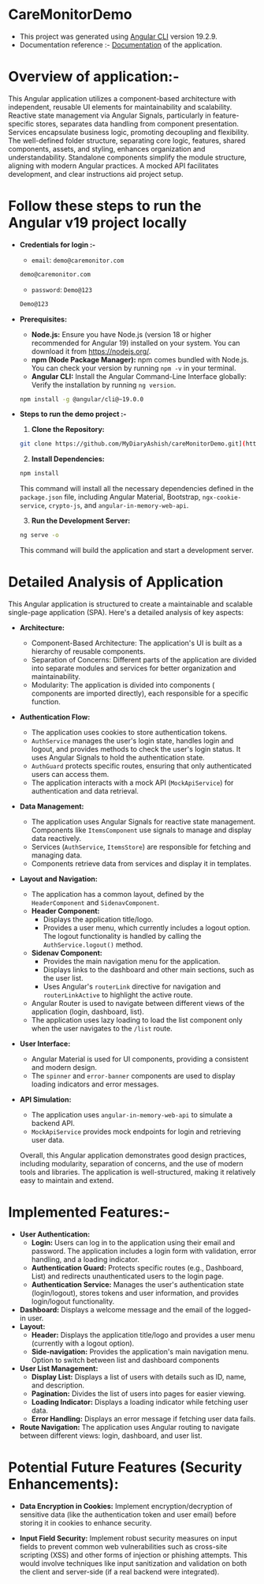 # CareMonitorDemo

- This project was generated using [Angular CLI](https://github.com/angular/angular-cli) version 19.2.9.
- Documentation reference :- [Documentation](https://www.notion.so/Documentation-of-CareMonitor-demo-app-1f7d1c8301518024810ed35c993a1c21?pvs=4) of the application.
# Overview of application:-
This Angular application utilizes a component-based architecture with independent, reusable UI elements for maintainability and scalability. Reactive state management via Angular Signals, particularly in feature-specific stores, separates data handling from component presentation. Services encapsulate business logic, promoting decoupling and flexibility.
The well-defined folder structure, separating core logic, features, shared components, assets, and styling, enhances organization and understandability.
Standalone components simplify the module structure, aligning with modern Angular practices.
A mocked API facilitates development, and clear instructions aid project setup.


# Follow these steps to run the Angular v19 project locally


- **Credentials for login :-**
    - `email`: `demo@caremonitor.com`
      

    ```bash
    demo@caremonitor.com
    ```

    - `password`: `Demo@123`

    ```bash
    Demo@123
    ```




- **Prerequisites:**
    - **Node.js:** Ensure you have Node.js (version 18 or higher recommended for Angular 19) installed on your system.
    You can download it from https://nodejs.org/.
    - **npm (Node Package Manager):** npm comes bundled with Node.js. You can check your version by running `npm -v` in your terminal.
    - **Angular CLI:** Install the Angular Command-Line Interface globally:
    Verify the installation by running `ng version`.

    ```bash
    npm install -g @angular/cli@~19.0.0
    ```

- **Steps to run the demo project :-**
    1. **Clone the Repository:**

    ```bash
    git clone https://github.com/MyDiaryAshish/careMonitorDemo.git](https://github.com/MyDiaryAshish/careMonitorDemo.git)
    ```

    2. **Install Dependencies:**

    ```bash
    npm install
    ```

    This command will install all the necessary dependencies defined in the `package.json` file, including Angular Material, Bootstrap, `ngx-cookie-service`, `crypto-js`, and `angular-in-memory-web-api`.

    3. **Run the Development Server:**

    ```bash
    ng serve -o
    ```

    This command will build the application and start a development server.

# Detailed Analysis of Application
This Angular application is structured to create a maintainable and scalable single-page application (SPA).
Here's a detailed analysis of key aspects:

- **Architecture:**
    - Component-Based Architecture: The application's UI is built as a hierarchy of reusable components.
    - Separation of Concerns: Different parts of the application are divided into separate modules and services for better organization and maintainability.
    - Modularity: The application is divided into components ( components are imported directly), each responsible for a specific function.
- **Authentication Flow:**
    - The application uses cookies to store authentication tokens.
    - `AuthService` manages the user's login state, handles login and logout, and provides methods to check the user's login status.
    It uses Angular Signals to hold the authentication state.
    - `AuthGuard` protects specific routes, ensuring that only authenticated users can access them.
    - The application interacts with a mock API (`MockApiService`) for authentication and data retrieval.
- **Data Management:**
    - The application uses Angular Signals for reactive state management.
    Components like `ItemsComponent` use signals to manage and display data reactively.
    - Services (`AuthService`, `ItemsStore`) are responsible for fetching and managing data.
    - Components retrieve data from services and display it in templates.
- **Layout and Navigation:**
    - The application has a common layout, defined by the `HeaderComponent` and `SidenavComponent`.
    - **Header Component:**
        - Displays the application title/logo.
        - Provides a user menu, which currently includes a logout option.
        The logout functionality is handled by calling the `AuthService.logout()` method.
    - **Sidenav Component:**
        - Provides the main navigation menu for the application.
        - Displays links to the dashboard and other main sections, such as the user list.
        - Uses Angular's `routerLink` directive for navigation and `routerLinkActive` to highlight the active route.
    - Angular Router is used to navigate between different views of the application (login, dashboard, list).
    - The application uses lazy loading to load the list component only when the user navigates to the `/list` route.
- **User Interface:**
    - Angular Material is used for UI components, providing a consistent and modern design.
    - The `spinner` and `error-banner` components are used to display loading indicators and error messages.
- **API Simulation:**
    - The application uses `angular-in-memory-web-api` to simulate a backend API.
    - `MockApiService` provides mock endpoints for login and retrieving user data.

    Overall, this Angular application demonstrates good design practices, including modularity, separation of concerns, and the use of modern tools and libraries.
    The application is well-structured, making it relatively easy to maintain and extend.

# Implemented Features:-
- **User Authentication:**
    - **Login:** Users can log in to the application using their email and password.
    The application includes a login form with validation, error handling, and a loading indicator.
    - **Authentication Guard:** Protects specific routes (e.g., Dashboard, List) and redirects unauthenticated users to the login page.
    - **Authentication Service:** Manages the user's authentication state (login/logout), stores tokens and user information, and provides login/logout functionality.
- **Dashboard:** Displays a welcome message and the email of the logged-in user.
- **Layout:**
    - **Header:** Displays the application title/logo and provides a user menu (currently with a logout option).
    - **Side-navigation:** Provides the application's main navigation menu. Option to switch between list and dashboard components
- **User List Management:**
    - **Display List:** Displays a list of users with details such as ID, name, and description.
    - **Pagination:** Divides the list of users into pages for easier viewing.
    - **Loading Indicator:** Displays a loading indicator while fetching user data.
    - **Error Handling:** Displays an error message if fetching user data fails.
- **Route Navigation:** The application uses Angular routing to navigate between different views: login, dashboard, and user list.

# Potential Future Features (Security Enhancements):

- **Data Encryption in Cookies:** Implement encryption/decryption of sensitive data (like the authentication token and user email) before storing it in cookies to enhance security.

- **Input Field Security:** Implement robust security measures on input fields to prevent common web vulnerabilities such as cross-site scripting (XSS) and other forms of injection or phishing attempts. This would involve techniques like input sanitization and validation on both the client and server-side (if a real backend were integrated).
